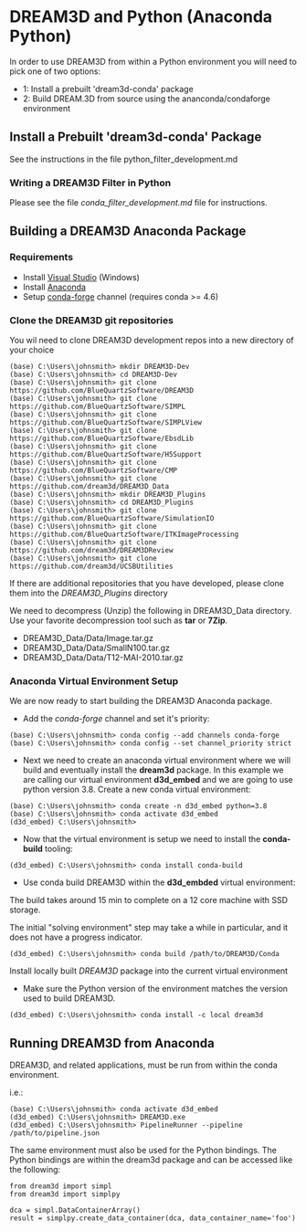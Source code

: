 # DREAM3D and Python (Anaconda Python) #

In order to use DREAM3D from within a Python environment you will need to pick one of two options:

+ 1: Install a prebuilt 'dream3d-conda' package
+ 2: Build DREAM.3D from source using the ananconda/condaforge environment


## Install a Prebuilt 'dream3d-conda' Package ##

See the instructions in the file python\_filter\_development.md

### Writing a DREAM3D Filter in Python ###

Please see the file _conda\_filter\_development.md_ file for instructions.

## Building a DREAM3D Anaconda Package ##

### Requirements ###

+ Install [Visual Studio](https://visualstudio.microsoft.com/downloads/) (Windows)
+ Install [Anaconda](https://docs.anaconda.com/anaconda/install/)
+ Setup [conda-forge](https://conda-forge.org/) channel (requires conda >= 4.6)

### Clone the DREAM3D git repositories ###

You wil need to clone DREAM3D development repos into a new directory of your choice

```lang-console
(base) C:\Users\johnsmith> mkdir DREAM3D-Dev
(base) C:\Users\johnsmith> cd DREAM3D-Dev
(base) C:\Users\johnsmith> git clone https://github.com/BlueQuartzSoftware/DREAM3D
(base) C:\Users\johnsmith> git clone https://github.com/BlueQuartzSoftware/SIMPL
(base) C:\Users\johnsmith> git clone https://github.com/BlueQuartzSoftware/SIMPLView
(base) C:\Users\johnsmith> git clone https://github.com/BlueQuartzSoftware/EbsdLib
(base) C:\Users\johnsmith> git clone https://github.com/BlueQuartzSoftware/H5Support
(base) C:\Users\johnsmith> git clone https://github.com/BlueQuartzSoftware/CMP
(base) C:\Users\johnsmith> git clone https://github.com/dream3d/DREAM3D_Data
(base) C:\Users\johnsmith> mkdir DREAM3D_Plugins
(base) C:\Users\johnsmith> cd DREAM3D_Plugins
(base) C:\Users\johnsmith> git clone https://github.com/BlueQuartzSoftware/SimulationIO
(base) C:\Users\johnsmith> git clone https://github.com/BlueQuartzSoftware/ITKImageProcessing
(base) C:\Users\johnsmith> git clone https://github.com/dream3d/DREAM3DReview
(base) C:\Users\johnsmith> git clone https://github.com/dream3d/UCSBUtilities
```

If there are additional repositories that you have developed, please clone them into the *DREAM3D_Plugins* directory

We need to decompress (Unzip) the following in DREAM3D_Data directory. Use your favorite decompression tool such as **tar** or **7Zip**.

+ DREAM3D_Data/Data/Image.tar.gz
+ DREAM3D_Data/Data/SmallN100.tar.gz
+ DREAM3D_Data/Data/T12-MAI-2010.tar.gz

### Anaconda Virtual Environment Setup ###

We are now ready to start building the DREAM3D Anaconda package.

+ Add the *conda-forge* channel and set it's priority:

```lang-console
(base) C:\Users\johnsmith> conda config --add channels conda-forge
(base) C:\Users\johnsmith> conda config --set channel_priority strict
```

+ Next we need to create an anaconda virtual environment where we will build and eventually install the **dream3d** package. In this example we are calling our virtual environment **d3d_embed** and we are going to use python version 3.8. Create a new conda virtual environment:

```lang-console
(base) C:\Users\johnsmith> conda create -n d3d_embed python=3.8
(base) C:\Users\johnsmith> conda activate d3d_embed
(d3d_embed) C:\Users\johnsmith> 
```

+ Now that the virtual environment is setup we need to install the **conda-build** tooling:

```lang-console
(d3d_embed) C:\Users\johnsmith> conda install conda-build
```

+ Use conda build DREAM3D within the **d3d_embded** virtual environment:

The build takes around 15 min to complete on a 12 core machine with SSD storage.

The initial "solving environment" step may take a while in particular, and it does not have a progress indicator.

```lang-console
(d3d_embed) C:\Users\johnsmith> conda build /path/to/DREAM3D/Conda
```

Install locally built *DREAM3D* package into the current virtual environment

+ Make sure the Python version of the environment matches the version used to build DREAM3D.

```lang-console
(d3d_embed) C:\Users\johnsmith> conda install -c local dream3d
```

## Running DREAM3D from Anaconda ##

DREAM3D, and related applications, must be run from within the conda environment.

i.e.:

```lang-console
(base) C:\Users\johnsmith> conda activate d3d_embed
(d3d_embed) C:\Users\johnsmith> DREAM3D.exe
(d3d_embed) C:\Users\johnsmith> PipelineRunner --pipeline /path/to/pipeline.json
```

The same environment must also be used for the Python bindings. The Python bindings are within the dream3d package and can be accessed like the following:

```lang-python
from dream3d import simpl
from dream3d import simplpy

dca = simpl.DataContainerArray()
result = simplpy.create_data_container(dca, data_container_name='foo')
```
